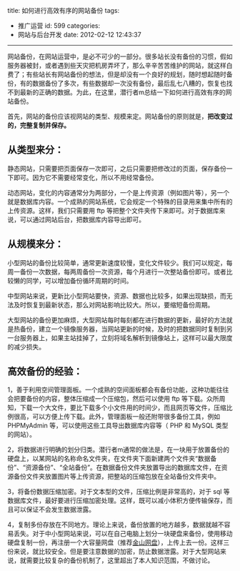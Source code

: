 title: 如何进行高效有序的网站备份
tags:
  - 推广运营
id: 599
categories:
  - 网站与后台开发
date: 2012-02-12 12:43:37
---

网站备份，在网站运营中，是必不可少的一部分。很多站长没有备份的习惯，假如服务器被封，或者遇到些天灾把机房弄坏了，那么辛辛苦苦维护的网站，就这样白费了；有些站长有网站备份的想法，但是却没有一个良好的规划，随时想起随时备份，有的数据备份了多次，有些数据却一次没有备份，最后乱七八糟的，恢复也找不到最新的正确的数据。为此，在这里，潜行者m总结一下如何进行高效有序的网站备份。

首先，网站的备份应该视网站的类型、规模来定。网站备份的原则就是，**把改变过的，完整复制并保存。**

## 从类型来分：

静态网站，只需要把页面保存一次即可，之后只需要把修改过的页面，保存备份一下即可。因为它不需要经常变化，所以不用经常备份。

动态网站，变化的内容通常分为两部分，一个是上传资源（例如图片等），另一个就是数据库内容。一个成熟的网站系统，它会规定一个特殊的目录用来集中所有的上传资源。这样，我们只需要用 ftp 等把整个文件夹传下来即可。对于数据库来说，可以通过网站后台，把数据库内容导出即可。

## 从规模来分：

小型网站的备份比较简单，通常更新速度较慢，变化文件较少。我们可以规定，每周一备份一次数据，每两周备份一次资源，每个月进行一次整站备份即可。或者比较懒的同学，可以增加备份循环周期的时间。

中型网站来说，更新比小型网站要快，资源、数据也比较多，如果出现缺损，而无法及时恢复到最新状态，那么对网站影响比较大。所以，要缩短备份周期。

大型网站的备份更加麻烦，大型网站每时每刻都在进行数据的更新，最好的方法就是热备份，建立一个镜像服务器，当网站更新的时候，及时的把数据同时复制到另一台服务器上，如果主站挂掉了，立刻将域名解析到镜像站上，这样可以最大限度的减少损失。

## 高效备份的经验：

1，善于利用空间管理面板。一个成熟的空间面板都会有备份功能，这种功能往往会把要备份的内容，整体压缩成一个压缩包，然后可以使用 ftp 等下载。众所周知，下载一个大文件，要比下载多个小文件用的时间少，而且网页等文件，压缩比例很高，可以方便上传下载。此外，管理面板一般还附带很多备份工具，例如 PHPMyAdmin 等，可以使用这些工具导出数据库内容等（ PHP 和 MySQL 类型的网站）。

2，将数据进行明确的划分归类。潜行者m通常的做法是，在一块用于放置备份的硬盘上，以某网站的名称命名文件夹，在文件夹下面新建两个文件夹“数据备份”、“资源备份”、“全站备份”。在数据备份文件夹放置导出的数据库文件，在资源备份文件夹放置图片等上传资源，把整站的压缩包放在全站备份文件夹中。

3，将备份数据压缩加密。对于文本型的文件，压缩比例是非常高的，对于 sql 等数据库文件，最好要进行压缩加密处理。这样，既可以减小体积方便传输保存，而且可以保证不会发生数据泄露。

4，复制多份存放在不同地方。理论上来说，备份放置的地方越多，数据就越不容易丢失。对于中小型网站来说，可以在自己电脑上划分一块硬盘来备份，使用移动硬盘复制一份，再注册一个大容量网盘（推荐[金山网盘](http://www.kuaipan.cn/?channel=g4ikrx)），上传上去一份。这样三份来说，就比较安全。但是要注意数据的加密，防止数据泄露。对于大型网站来说，就需要比较复杂的备份机制了，这里超出了本人知识范围，不做讨论。